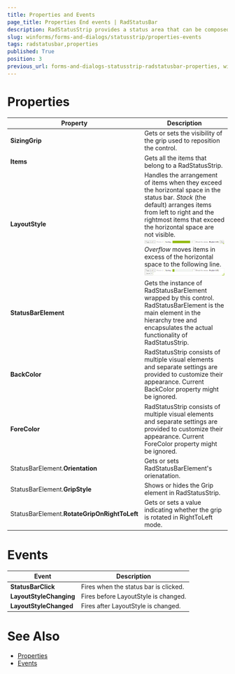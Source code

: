 ```yaml
---
title: Properties and Events
page_title: Properties End events | RadStatusBar
description: RadStatusStrip provides a status area that can be composed of any number of RadElement types - buttons, repeat buttons, image buttons, labels, panels, progress bars and separators.
slug: winforms/forms-and-dialogs/statusstrip/properties-events
tags: radstatusbar,properties
published: True
position: 3
previous_url: forms-and-dialogs-statusstrip-radstatusbar-properties, winforms/forms-and-dialogs/statusstrip/radstatusbar-properties
---
```


# Properties

|Property|Description|
|----|----|
|__SizingGrip__|Gets or sets the visibility of the grip used to reposition the control.|
|__Items__|Gets all the items that belong to a RadStatusStrip.|
|__LayoutStyle__|Handles the arrangement of items when they exceed the horizontal space in the status bar. *Stack* (the default) arranges items from left to right and the rightmost items that exceed the horizontal space are not visible. </br> ![forms-and-dialogs-statusstrip-radstatusbar-properties 002](images/forms-and-dialogs-statusstrip-radstatusbar-properties002.png)   </br> *Overflow* moves items in excess of the horizontal space to the following line.</br>![forms-and-dialogs-statusstrip-radstatusbar-properties 001](images/forms-and-dialogs-statusstrip-radstatusbar-properties001.png)|
|__StatusBarElement__|Gets the instance of RadStatusBarElement wrapped by this control. RadStatusBarElement is the main element in the hierarchy tree and encapsulates the actual functionality of RadStatusStrip.|
|__BackColor__|RadStatusStrip consists of multiple visual elements and separate settings are provided to customize their appearance. Current BackColor property might be ignored.|
|__ForeColor__|RadStatusStrip consists of multiple visual elements and separate settings are provided to customize their appearance. Current ForeColor property might be ignored.|
|StatusBarElement.__Orientation__|Gets or sets RadStatusBarElement's orienatation.|
|StatusBarElement.__GripStyle__|Shows or hides the Grip element in RadStatusStrip.|
|StatusBarElement.__RotateGripOnRightToLeft__|Gets or sets a value indicating whether the grip is rotated in RightToLeft mode.|

# Events

|Event|Description|
|----|----|
|__StatusBarClick__|Fires when the status bar is clicked.|
|__LayoutStyleChanging__|Fires before LayoutStyle is changed.|
|__LayoutStyleChanged__|Fires after LayoutStyle is changed.|

# See Also

* [Properties](http://docs.telerik.com/devtools/winforms/api/html/properties_t_telerik_wincontrols_ui_radstatusstrip.htm)
* [Events](http://docs.telerik.com/devtools/winforms/api/html/events_t_telerik_wincontrols_ui_radstatusstrip.htm)

